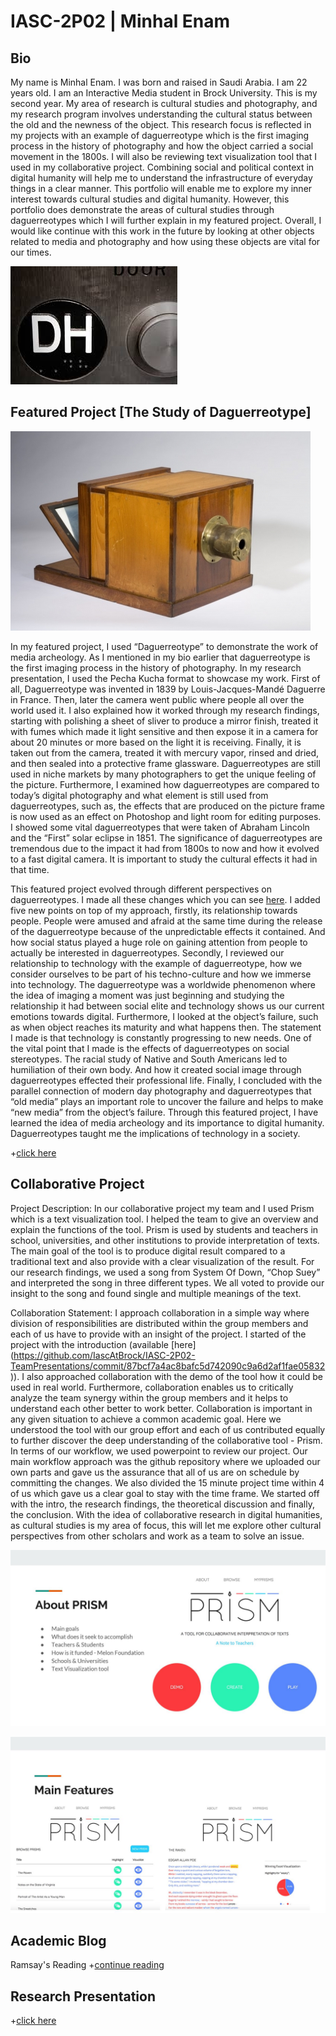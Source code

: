 # IASC-2P02 | Minhal Enam

## Bio

My name is Minhal Enam. I was born and raised in Saudi Arabia. I am 22 years old. I am an Interactive Media student in Brock University. This is my second year. My area of research is cultural studies and photography, and my research program involves understanding the cultural status between the old and the newness of the object. This research focus is reflected in my projects with an example of daguerreotype which is the first imaging process in the history of photography and how the object carried a social movement in the 1800s. I will also be reviewing text visualization tool that I used in my collaborative project. Combining social and political context in digital humanity will help me to understand the infrastructure of everyday things in a clear manner. This portfolio will enable me to explore my inner interest towards cultural studies and digital humanity. However, this portfolio does demonstrate the areas of cultural studies through daguerreotypes which I will further explain in my featured project. Overall, I would like continue with this work in the future by looking at other objects related to media and photography and how using these objects are vital for our times.

![](images/images.jpg)

## Featured Project [The Study of Daguerreotype]

![](images/dag.jpg)

In my featured project, I used “Daguerreotype” to demonstrate the work of media archeology. As I mentioned in my bio earlier that daguerreotype is the first imaging process in the history of photography. In my research presentation, I used the Pecha Kucha format to showcase my work. First of all, Daguerreotype was invented in 1839 by Louis-Jacques-Mandé Daguerre in France. Then, later the camera went public where people all over the world used it. I also explained how it worked through my research findings, starting with polishing a sheet of sliver to produce a mirror finish, treated it with fumes which made it light sensitive and then expose it in a camera for about 20 minutes or more based on the light it is receiving. Finally, it is taken out from the camera, treated it with mercury vapor, rinsed and dried, and then sealed into a protective frame glassware. Daguerreotypes are still used in niche markets by many photographers to get the unique feeling of the picture. Furthermore, I examined how daguerreotypes are compared to today’s digital photography and what element is still used from daguerreotypes, such as, the effects that are produced on the picture frame is now used as an effect on Photoshop and light room for editing purposes. I showed some vital daguerreotypes that were taken of Abraham Lincoln and the “First” solar eclipse in 1851. The significance of daguerreotypes are tremendous due to the impact it had from 1800s to now and how it evolved to a fast digital camera. It is important to study the cultural effects it had in that time.

This featured project evolved through different perspectives on daguerreotypes. I made all these changes which you can see [here](https://github.com/me16jl/IASC-2P02/commit/0232e59b8a9b816b3876f98160c5e544cc536a42). I added five new points on top of my approach, firstly, its relationship towards people. People were amused and afraid at the same time during the release of the daguerreotype because of the unpredictable effects it contained. And how social status played a huge role on gaining attention from people to actually be interested in daguerreotypes. Secondly, I reviewed our relationship to technology with the example of daguerreotype, how we consider ourselves to be part of his techno-culture and how we immerse into technology. The daguerreotype was a worldwide phenomenon where the idea of imaging a moment was just beginning and studying the relationship it had between social elite and technology shows us our current emotions towards digital. Furthermore, I looked at the object’s failure, such as when object reaches its maturity and what happens then. The statement I made is that technology is constantly progressing to new needs. One of the vital point that I made is the effects of daguerreotypes on social stereotypes. The racial study of Native and South Americans led to humiliation of their own body. And how it created social image through daguerreotypes effected their professional life. Finally, I concluded with the parallel connection of modern day photography and daguerreotypes that “old media” plays an important role to uncover the failure and helps to make “new media” from the object’s failure. Through this featured project, I have learned the idea of media archeology and its importance to digital humanity. Daguerreotypes taught me the implications of technology in a society. 

+[click here](reveal)

## Collaborative Project

Project Description: In our collaborative project my team and I used Prism which is a text visualization tool. I helped the team to give an overview and explain the functions of the tool. Prism is used by students and teachers in school, universities, and other institutions to provide interpretation of texts. The main goal of the tool is to produce digital result compared to a traditional text and also provide with a clear visualization of the result. For our research findings, we used a song from System Of Down, “Chop Suey” and interpreted the song in three different types. We all voted to provide our insight to the song and found single and multiple meanings of the text.

Collaboration Statement: I approach collaboration in a simple way where division of responsibilities are distributed within the group members and each of us have to provide with an insight of the project. I started of the project with the introduction (available [here] (https://github.com/IascAtBrock/IASC-2P02-TeamPresentations/commit/87bcf7a4ac8bafc5d742090c9a6d2af1fae05832)). I also approached collaboration with the demo of the tool how it could be used in real world. Furthermore, collaboration enables us to critically analyze the team synergy within the group members and it helps to understand each other better to work better. Collaboration is important in any given situation to achieve a common academic goal. Here we understood the tool with our group effort and each of us contributed equally to further discover the deep understanding of the collaborative tool - Prism.  In terms of our workflow, we used powerpoint to review our project. Our main workflow approach was the github repository where we uploaded our own parts and gave us the assurance that all of us are on schedule by committing the changes. We also divided the 15 minute project time within 4 of us which gave us a clear goal to stay with the time frame. We started off with the intro, the research findings, the theoretical discussion and finally, the conclusion. With the idea of collaborative research in digital humanities, as cultural studies is my area of focus, this will let me explore other cultural perspectives from other scholars and work as a team to solve an issue. 


![](images/Prism1.JPG)


![](images/Prism2.JPG)

## Academic Blog

Ramsay's Reading +[continue reading](blog)

## Research Presentation

+[click here](reveal)

